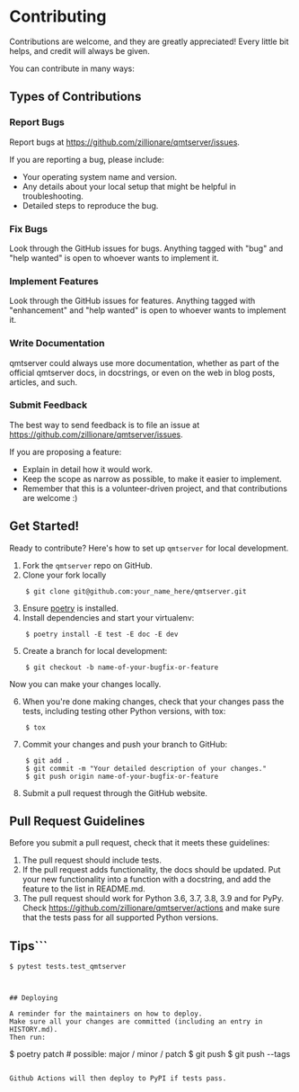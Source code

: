 # Contributing

Contributions are welcome, and they are greatly appreciated! Every little bit
helps, and credit will always be given.

You can contribute in many ways:

## Types of Contributions

### Report Bugs

Report bugs at https://github.com/zillionare/qmtserver/issues.

If you are reporting a bug, please include:

* Your operating system name and version.
* Any details about your local setup that might be helpful in troubleshooting.
* Detailed steps to reproduce the bug.

### Fix Bugs

Look through the GitHub issues for bugs. Anything tagged with "bug" and "help
wanted" is open to whoever wants to implement it.

### Implement Features

Look through the GitHub issues for features. Anything tagged with "enhancement"
and "help wanted" is open to whoever wants to implement it.

### Write Documentation

qmtserver could always use more documentation, whether as part of the
official qmtserver docs, in docstrings, or even on the web in blog posts,
articles, and such.

### Submit Feedback

The best way to send feedback is to file an issue at https://github.com/zillionare/qmtserver/issues.

If you are proposing a feature:

* Explain in detail how it would work.
* Keep the scope as narrow as possible, to make it easier to implement.
* Remember that this is a volunteer-driven project, and that contributions
  are welcome :)

## Get Started!

Ready to contribute? Here's how to set up `qmtserver` for local development.

1. Fork the `qmtserver` repo on GitHub.
2. Clone your fork locally

```
    $ git clone git@github.com:your_name_here/qmtserver.git
```

3. Ensure [poetry](https://python-poetry.org/docs/) is installed.
4. Install dependencies and start your virtualenv:

```
    $ poetry install -E test -E doc -E dev
```

5. Create a branch for local development:

```
    $ git checkout -b name-of-your-bugfix-or-feature
```

   Now you can make your changes locally.

6. When you're done making changes, check that your changes pass the
   tests, including testing other Python versions, with tox:

```
    $ tox
```

7. Commit your changes and push your branch to GitHub:

```
    $ git add .
    $ git commit -m "Your detailed description of your changes."
    $ git push origin name-of-your-bugfix-or-feature
```

8. Submit a pull request through the GitHub website.

## Pull Request Guidelines

Before you submit a pull request, check that it meets these guidelines:

1. The pull request should include tests.
2. If the pull request adds functionality, the docs should be updated. Put
   your new functionality into a function with a docstring, and add the
   feature to the list in README.md.
3. The pull request should work for Python 3.6, 3.7, 3.8, 3.9 and for PyPy. Check
   https://github.com/zillionare/qmtserver/actions
   and make sure that the tests pass for all supported Python versions.

## Tips```
    $ pytest tests.test_qmtserver
```To run a subset of tests.


## Deploying

A reminder for the maintainers on how to deploy.
Make sure all your changes are committed (including an entry in HISTORY.md).
Then run:

```
$ poetry patch # possible: major / minor / patch
$ git push
$ git push --tags
```

Github Actions will then deploy to PyPI if tests pass.
